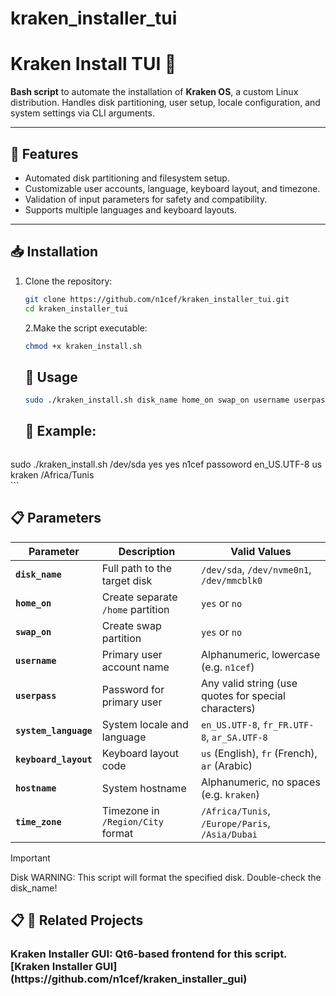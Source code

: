 # kraken_installer_tui

# Kraken Install TUI 🐙  

**Bash script** to automate the installation of **Kraken OS**, a custom Linux distribution. Handles disk partitioning, user setup, locale configuration, and system settings via CLI arguments.  

---

## 🚀 Features  
- Automated disk partitioning and filesystem setup.  
- Customizable user accounts, language, keyboard layout, and timezone.  
- Validation of input parameters for safety and compatibility.  
- Supports multiple languages and keyboard layouts.  

---

## 📥 Installation  
1. Clone the repository:  
   ```sh 
   git clone https://github.com/n1cef/kraken_installer_tui.git  
   cd kraken_installer_tui
    ```
   2.Make the script executable:
    ```sh
    chmod +x kraken_install.sh
    ```


    ## 🚀 Usage
  
      ```sh
     sudo ./kraken_install.sh disk_name home_on swap_on username userpass system_language keyboard_layout hostname time_zone 
      ```
    
   

    ## 🚀 Example:
  
    ```sh
 sudo ./kraken_install.sh /dev/sda yes yes n1cef passoword en_US.UTF-8 us kraken /Africa/Tunis  
    ```
 

## 📋 Parameters

| Parameter            | Description                                      | Valid Values                                                                 |
|----------------------|--------------------------------------------------|------------------------------------------------------------------------------|
| **`disk_name`**      | Full path to the target disk                     | `/dev/sda`, `/dev/nvme0n1`, `/dev/mmcblk0`                                  |
| **`home_on`**        | Create separate `/home` partition               | `yes` or `no`                                                               |
| **`swap_on`**        | Create swap partition                           | `yes` or `no`                                                               |
| **`username`**       | Primary user account name                       | Alphanumeric, lowercase (e.g. `n1cef`)                                     |
| **`userpass`**       | Password for primary user                       | Any valid string (use quotes for special characters)                        |
| **`system_language`**| System locale and language                      | `en_US.UTF-8`, `fr_FR.UTF-8`, `ar_SA.UTF-8`                                |
| **`keyboard_layout`**| Keyboard layout code                            | `us` (English), `fr` (French), `ar` (Arabic)                                |
| **`hostname`**       | System hostname                                 | Alphanumeric, no spaces (e.g. `kraken`)                                    |
| **`time_zone`**      | Timezone in `/Region/City` format               | `/Africa/Tunis`, `/Europe/Paris`, `/Asia/Dubai`                             |



 >[!IMPORTANT]
>Disk WARNING: This script will format the specified disk. Double-check the disk_name! 
 

## 📋 📂 Related Projects
   <h3>Kraken Installer GUI: Qt6-based frontend for this script. [Kraken Installer GUI](https://github.com/n1cef/kraken_installer_gui) </h3>


   
